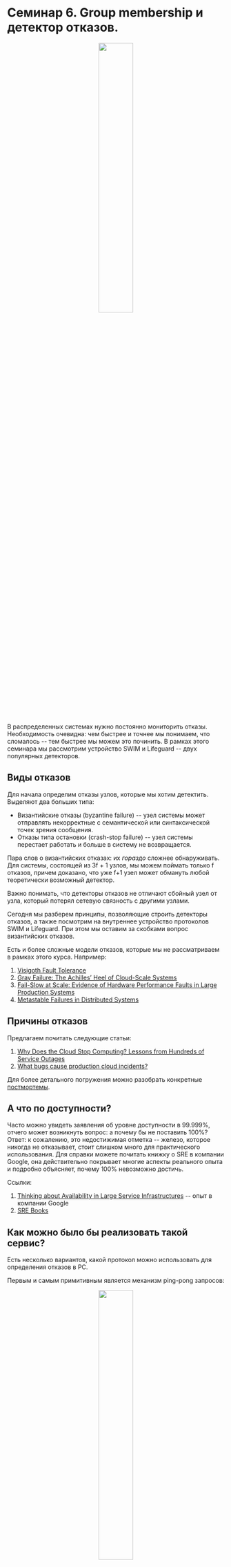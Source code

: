 # Семинар 6. Group membership и детектор отказов.

<p align="center"><img src="./media/failure-detector.jpg" width="40%" /></p>

В распределенных системах нужно постоянно мониторить отказы. Необходимость очевидна: чем быстрее и точнее мы понимаем, что сломалось -- тем быстрее мы можем это починить. В рамках этого семинара мы рассмотрим устройство SWIM и Lifeguard -- двух популярных детекторов.

## Виды отказов

Для начала определим отказы узлов, которые мы хотим детектить. Выделяют два больших типа:

- Византийские отказы (byzantine failure) -- узел системы может отправлять некорректные с семантической или синтаксической точек зрения сообщения.
- Отказы типа остановки (crash-stop failure) -- узел системы перестает работать и больше в систему не возвращается.

Пара слов о византийских отказах: их *гораздо* сложнее обнаруживать. Для системы, состоящей из 3f + 1 узлов, мы можем поймать только f отказов, причем доказано, что уже f+1 узел может обмануть любой теоретически возможный детектор.

Важно понимать, что детекторы отказов не отличают сбойный узел от узла, который потерял сетевую связность с другими узлами.

Сегодня мы разберем принципы, позволяющие строить детекторы отказов, а также посмотрим на внутреннее устройство протоколов SWIM и Lifeguard. При этом мы оставим за скобками вопрос византийских отказов.

Есть и более сложные модели отказов, которые мы не рассматриваем в рамках этого курса. Например:

1. [Visigoth Fault Tolerance](https://www.dpss.inesc-id.pt/~rodrigo/vft_eurosys15.pdf)
2. [Gray Failure: The Achilles’ Heel of Cloud-Scale Systems](https://www.microsoft.com/en-us/research/wp-content/uploads/2017/06/paper-1.pdf)
3. [Fail-Slow at Scale: Evidence of Hardware Performance Faults in Large Production Systems](https://www.usenix.org/conference/fast18/presentation/gunawi)
4. [Metastable Failures in Distributed Systems](https://dl.acm.org/doi/pdf/10.1145/3458336.3465286)

## Причины отказов

Предлагаем почитать следующие статьи:

1. [Why Does the Cloud Stop Computing? Lessons from Hundreds of Service Outages](https://ucare.cs.uchicago.edu/pdf/socc16-cos.pdf)
1. [What bugs cause production cloud incidents?](https://people.cs.uchicago.edu/~shanlu/paper/hotos19_azure.pdf)

Для более детального погружения можно разобрать конкретные [постмортемы](https://github.com/danluu/post-mortems).

## А что по доступности?

Часто можно увидеть заявления об уровне доступности в 99.999%, отчего может возникнуть вопрос: а почему бы не поставить 100%? Ответ: к сожалению, это недостижимая отметка -- железо, которое никогда не отказывает, стоит слишком много для практического использования. Для справки можете почитать книжку о SRE в компании Google, она действительно покрывает многие аспекты реального опыта и подробно объясняет, почему 100% невозможно достичь.

Ссылки:

1. [Thinking about Availability in Large Service Infrastructures](https://research.google/pubs/thinking-about-availability-in-large-service-infrastructures/) --
   опыт в компании Google
1. [SRE Books](https://sre.google/books/)

## Как можно было бы реализовать такой сервис?

Есть несколько вариантов, какой протокол можно использовать для определения отказов в РС.

Первым и самым примитивным является механизм ping-pong запросов:

<p align="center"><img src="./media/ping-basic.jpg" width="40%" /></p>

Преимущества -- простая реализация. Недостатки -- большая нагрузка на сеть.

## SWIM

<p align="center"><img src="./media/swim-basic.jpg" width="40%" /></p>

*S*calable *W*eakly-consistent *I*nfection-style Process Group *M*embership Protocol -- протокол, [опубликованный](https://www.cs.cornell.edu/projects/Quicksilver/public_pdfs/SWIM.pdf) в 2002 году. В то время масштабы были совершенно иные и только единичные институты и компании могли иметь около 100+ компьютеров, в статье примеры приведены только лишь на кластере из 55 машин, что в то время являлось огромным достижением.

Важно, что детекторы можно строить с weakly-consistent (то есть когда-нибудь машины кластера узнают) гарантиями.

SWIM в своём основании имеет алгоритм Gossip, но только спрашивается ровно один процесс. Каждый узел A выбирает одного случайного соседа B, которому он отправляет сообщение ping. Узел B, получивший такое сообщение, в ответ отправляет сообщение ack. Если же A видит ответ узла B, то B считается живым процессом. Такие раунды проходят с интервалом $T$, он фиксирован в протоколе и никогда не меняется, даже если сеть начинает деградировать повсеместно, эта одна из отличительных особенностей протокола, о недостатках которой мы поговорим ниже.

Каждый процесс поддерживает список всех известных для него участников системы. В отличие от heartbeats, где каждый узел посылает каждому узлу сообщение о том, что он жив, количество сообщений за один раунд в SWIM растет линейно от количества узлов.

В случае, если ответ не дошел, узел, отправивший изначально запрос, инициирует "дозвон" остальных узлов. В протоколе зафиксировано число $k$ -- количество узлов, которым будет отправлен запрос ping-req. При получении этого запроса, машина должна отправить ping машине под вопросом и ретранслировать ответ обратно. На практике $k$ выбирают константным -- оно выбрано так, потому что если процесс мёртв и не отвечает хотя бы двум независимым, то с большой вероятностью что-то не так с самим процессом. Авторы статьи предлагают брать $k$ равным трём.

<p align="center"><img src="./media/swim-ping-req.jpg" width="40%" /></p>

В случае, если indirect pings, не сработали, то машина под вопросом объявляется отказавшей, и информация об этом отправляется всем остальным посредствам какого-нибудь gossip протокола (в простейшем случае -- IP Multicast).

<p align="center"><img src="./media/swim-multicast.jpg" width="40%" /></p>

Посчитаем вероятности. Пусть $n$ -- количество всего процессов в системе, $q_f$ -- дробная часть количества неотказавших процессов. Также предположим, что у всех процессов есть список всех других из $n$ узлов. Тогда вероятность того, что данный процесс будет выбран в качестве ping равна:

$$1-(1 - \frac{1}{n - 1})^{nq_f}$$

Так происходит, потому что всего живо $nq_f$ процессов, вероятность каждого выбрать не данного равна $1 - \frac{1}{n - 1}$, значит для выбора данного надо вычесть это число из единицы.

Отсюда имеем следующее среднее время детекции отказа при достаточно больших $n$:

$$\frac{T}{1 - e^{-q_f}}$$

При этом, каждый корректный узел может быть объявлен отказавшим из-за потери пакетов сетью. Пусть $q_{ml}$ -- вероятность доставки пакета (это число должно быть достаточно большим, на практике рассчитывают от 0.9-0.95). В статье авторы приводят следующую формулу для вероятности ложного срабатывания детектора из-за потерь пакетов:

$$q_f(1 - q_{ml}^2)(1 - q_fq_{ml}^4)^k\frac{1}{1 - e^{-q_f}}$$

Вывод этой формулы Вы можете посмотреть в [этой статье](https://www.cs.cornell.edu/projects/Quicksilver/public_pdfs/On%20Scalable.pdf), там ничего сложного, предел и простая логика о том, что ping не ответил и все из $k$ упавшие или не доставили хотя бы один из 4 процессов. Последний множитель отвечает за время, сколько мы должны ждать, чтобы процесс был выбран как ping target.

С помощью этой формулы можно подбирать $k$. Например, если 90% процессов работают при 90% доступности сети, то вероятность ложного срабатывания детектора равна около 0.02 при $k=3$. В целом 1-2% это достаточно стандартные числа для классического SWIM протокола в обнаружении ложноположительных результатов.

Когда какой-то процесс замечает, что другой узел является упавшим, то этот процесс начинает рассылать вместе с ping и ping-req запросами информацию о том, кого процесс считает упавшим. Это сделано для того, чтобы об этом обнаружении узнали остальные участники системы. Раунды Gossip позволяют распространять эту информацию достаточно быстро. Эта информация распространяется по дифференциальному уравнению по времени $t$ и математическое ожидание равно:

$$\frac{dx}{dt} = \left(\frac{2}{n} - \frac{1}{n^2}\right)x(n - x) \Rightarrow x = \frac{n}{1 %2B (n - 1)e^{-(2 - 1/n)t}}$$

Относитесь к этой формуле как к скорости распространения по разрезу с вероятностью соединения упавшего (инфицированного) и неупавшего процесса. Получается, что чтобы практически все знали об инфицированном достаточно $O(\log n)$ раундов, на практике берут строго логарифм, и SWIM за это время сходится с большой вероятностью.

Другим доказательством такой асимптотики является тот факт, что случайный граф, где из каждой вершины выходит $2 \log n$ случайных ребёр из каждой вершины с большой вероятностью будет [связным](https://mathoverflow.net/questions/60075/connectivity-of-the-erd%C5%91s-r%C3%A9nyi-random-graph).

В целом при интервале в 0.2 секунды и с 10% потерей пакетов и 10% упавшими узлами сходимость SWIM составит около 3.5 секунд, когда все узнают о состоянии всех других узлов:

<p align="center"><img src="./media/swim-convergence.png" width="80%" /></p>

## Suspicion Mechanism

Так как железо нестабильно, и иногда узлы могут просто уходить в себя на несколько секунд или просто срабатывать ложноположительные отказы из-за сети, то хочется как-то уменьшать такие проблемы. Конечно, можно увеличивать $k$, но такое решение спасает только от проблемы нестабильности сети, но не от проблемы того, что процесс решит подумать какое-то время. Для этого SWIM (и в последствии Lifeguard) вводит Suspicion механизм, когда другие узлы не сразу считают неответивший процесс упавшим, а "подозревают" его какое-то время. То есть если процесс A не получил подтверждение от процесса B, то A не считает B сразу упавшим, а только подозревает его. Одновременно процесс A рассылает свое подозрение всем остальным процессам при ping и ping-req запросах. Процессы, которые получили такое сообщение, тоже помечают B подозрительным. Подозрительные процессы считаются неупавшими, но если к ним задают ping запрос, и они отвечают, то всем рассылается Alive сообщение.

Далее у подозрительного процесса B есть время $T'$, которое используется для того, чтобы он ответил на ping утвердительно -- показал, что он жив. Это время берётся с запасом, чтобы знать с большой вероятностью, что кто-то сделает ping запрос к этому упавшему процессу.

1. Если процесс B показал, что он жив процессу C, то C начинает распространять эту информацию всем остальным (Alive).
1. Если процесс B в течение таймаута не ответил процессу, то начинается распространение подтверждения информации, о том, что процесс мёртв (Confirm).

У такого подхода есть проблема, что некоторые процессы могут не успеть получить подтверждение и считать процесс B мёртвым (и даже начинать это распространять). Для решения этой проблемы с каждым процессом связан счетчик incarnation number, который может увеличивать только сам процесс. Делает он это тогда, когда обнаруживает, что его подозревают. Также каждый процесс хранит в своём membership list последнее известное ему значение incarnation number другого процесса. Incarnation number добавляется в ответы на ping, и при распространении Alive, новое значение нивелирует все остальные сообщения с меньшими значениями. Сообщение Suspect нивелирует все "меньшие" Suspect и "не большие" Alive, а также все Confirm. А если уж пришло Confirm и не пришло никакое Alive до этого или Suspect, то процесс всё-таки будет считаться умершим. Выбирать $T'$ стоит как $C T \log n$ для достаточной константы $C$, чтобы знать, что сообщения Suspect всем доставятся и не раньше, чем начнётся распространение Confirm.

Такой механизм позволяет уменьшать ложноположительные срабатывания детектора, но в то же время может увеличивать время, когда упавший процесс правильно обнаруживается как упавший. Стоит отметить, что это является расширением протокола, а не его обязательной частью. Часто в реализациях этого протокола эту часть опускают из-за сложности.

SWIM долгое время (да и сейчас) является стандартом в обнаружении отказов в weak consistency модели. Например, система [Tarantool](https://slides.com/gerold103/swim-fosdem2020) использует его.

В системе [Serf](https://github.com/hashicorp/serf) этот алгоритм был долгое время основным методом обнаружения отказов. Было достаточно случаев жалоб пользователей, что при деградации сети или DDOS атаке SWIM не показывал себя лучшим образом. Многие процессы начинали мигать то рабочими, то нерабочими, и SWIM не подстраивался под такие аномалии. В том числе потому, что у этого протокола не существует никакого динамического изменения времен, и такой протокол очень уязвим к временным сложностям в сетевом взаимодействии. Поэтому разработчики Serf пришли к своему протоколу, который они назвали Lifeguard.

## Lifeguard

[Lifeguard](https://arxiv.org/pdf/1707.00788.pdf) в своей основе содержит SWIM с Suspicion Mechanism и некоторыми модификациями. Во-первых, на запросы ping-req при истечении 80% таймаута запроса будет возвращаться nack сообщение. Оно показывает, что что-то долго подозрительный процесс отвечает. Если пришёл ack после nack, то nack нивелируется. Во-вторых, каждый узел хранит о себе специальное число, которое называется $LHM$ (Local Health Multiplier). Это число не может быть меньше 0 и больше $S$ (авторы предлагают брать 8), и по умолчанию равно 0. Изменения этого числа происходят так:

1. -1, если нам ответили ack на ping или ping-req (всё хорошо)
1. +1, если ping не получил ответа (может быть проблема в нас?)
1. +1, если нас заподозрили в падении. Для этого надо дополнить Suspicion Mechanism, чтобы тот кто нас пингует попутно сообщал о том, что нас подозревают.
1. +1, если на ping-req нам не пришёл nack (значит до нас не дошло никакое подтверждение)

Значение $LHM$ линейно увеличивает интервал того, с какой частотой мы пингуем другие процессы, он вычисляется как $T \cdot (LHM + 1)$. Аналогично линейно увеличиваем таймаут ожидания ответов ack на запросы по ping, ping-req. Такой подход помогает лучше понимать своё состояние и достаточно быстро подстраиваться под оптимальные таймауты в зависимости от состояния сети на узле. Такая эвристика называется Local Health Aware Probe.

Другой эвристикой является небольшая модификация Suspicion Mechanism: мы увеличим таймаут при подозрении процесса A, и как только другие процессы начнут также подозревать A, начнём этот таймаут уменьшать, так как если уж и другие стали подозревать процесс, скорее всего проблема стабильна. Также мы введём минимальные и максимальные таймауты, и авторы предлагают уменьшать таймаут с логарифмическим шагом:

$$SuspicionTimeout = \max(Min, Max - (Max - Min)\frac{\log(C + 1)}{\log(k + 1)})$$

Где $C$ -- количество подтверждающих процессов о том, что процесс A подозрительный. Min и Max авторы советуют брать как $5 \log_{10}(n) T$ и $6 Min$ соответственно. Интуицию за константами можете посмотреть в оригинальной [статье](https://arxiv.org/pdf/1707.00788.pdf). Эту эвристику авторы назвали Local Health Aware Suspicion (на рисунке ниже Dogpile).

И последняя эвристика -- рассылать suspicion идентификатор при запросе ping. Как уже показано выше в Local Health Aware Probe это нужно для лучшего подстраивания таймаутов и на 1 раунд более быстрого распространения Alive сообщения. Эта эвристика называется Buddy System.

В итоге получается сильное сокращение ложноположительных результатов (>98%), как и по отдельности, так и вместе при практически любых конфигурациях падений:

<p align="center"><img src="./media/lifeguard-fp.png" width="80%" /></p>

Количество сообщений у Lifeguard протокола больше, так как надо посылать обратно nack. Время обнаружения тоже должно увеличиться, потому что надо дольше ждать, чем в стандартном Suspicion Mechanism. Автор в докладе рассказывает, что на медиане наблюдалось только 2% замедление обнаружения отказов, а также 7% и 16% на 99 и 99.9 перцентилях. А количество сообщений и данных увеличилось в среднем на 12% при достаточно нестабильной сети >20% падений и на только 3%, если система достаточно стабильна (не более 1% падений).

Этот протокол был внедрён в системы Serf и Consul и хорошо себя зарекомендовал. Советуем посмотреть доклады одного из авторов Lifeguard:

- [Making Gossip More Robust with Lifeguard](https://www.youtube.com/watch?v=u-a7rVJ6jZY)
- [Lifeguard: Failure Detection in the Era of Gray Failures](https://www.hashicorp.com/resources/failure-detection-in-the-era-of-gray-failures)

## Другие детекторы отказов

1. [The Phi Accrual Failure Detector](http://paperhub.s3.amazonaws.com/f516fdfa940caa08c679d3946b273128.pdf) — используется в [Cassandra](https://docs.datastax.com/en/cassandra-oss/3.0/cassandra/architecture/archDataDistributeFailDetect.html) и [Akka](https://doc.akka.io/docs/akka/current/typed/failure-detector.html)
2. [FALCON](https://www.cs.utexas.edu/falcon/papers/falcon-sosp11.pdf) и [Albatross](https://www.cs.utexas.edu/falcon/papers/albatross-eurosys2015.pdf) - надежные детекторы, которые никогда не ошибаются за счёт остановки или изоляции подозреваемых компонентов 
